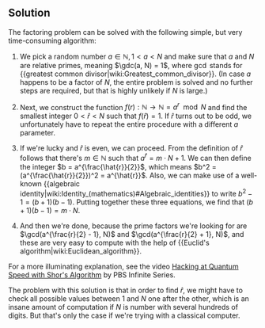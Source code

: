 ## Solution

The factoring problem can be solved with the following simple, but very time-consuming algorithm:

1. We pick a random number $a \in \mathbb{N}, 1 < a < N$ and make sure that $a$ and $N$ are relative primes, meaning $\gdc(a, N) = 1$, where $\gcd$ stands for {{greatest common divisor|wiki:Greatest_common_divisor}}. (In case $a$ happens to be a factor of $N$, the entire problem is solved and no further steps are required, but that is highly unlikely if $N$ is large.)

2. Next, we construct the function $f(r): \mathbb{N} \rightarrow \mathbb{N} = a^r \mod N$ and find the smallest integer $0 < \hat{r} < N$ such that $f(\hat{r}) = 1$. If $\hat{r}$ turns out to be odd, we unfortunately have to repeat the entire procedure with a different $a$ parameter.

3. If we're lucky and $\hat{r}$ is even, we can proceed. From the definition of $\hat{r}$ follows that there's $m \in \mathbb{N}$ such that $a^{\hat{r}} = m \cdot N + 1$. We can then define the integer $b = a^{\frac{\hat{r}}{2}}$, which means $b^2 = (a^{\frac{\hat{r}}{2}})^2 = a^{\hat{r}}$. Also, we can make use of a well-known {{algebraic identity|wiki:Identity_(mathematics)#Algebraic_identities}} to write $b^2 - 1 = (b + 1)(b - 1)$. Putting together these three equations, we find that $(b + 1)(b - 1) = m \cdot N$.

4. And then we're done, because the prime factors we're looking for are $\gcd(a^{\frac{r}{2} - 1}, N)$ and $\gcd(a^{\frac{r}{2} + 1}, N)$, and these are very easy to compute with the help of {{Euclid's algorithm|wiki:Euclidean_algorithm}}.

For a more illuminating explanation, see the video [Hacking at Quantum Speed with Shor's Algorithm](https://www.youtube.com/watch?v=wUwZZaI5u0c&t=731s) by PBS Infinite Series.

The problem with this solution is that in order to find $\hat{r}$, we might have to check all possible values between $1$ and $N$ one after the other, which is an insane amount of computation if $N$ is number with several hundreds of digits. But that's only the case if we're trying with a classical computer.

<!-- TODO edit the example according to the notation used here + elaborate on step 4. -->